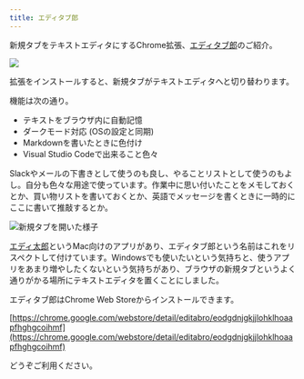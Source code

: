 ```yaml
---
title: エディタブ郎
---
```

新規タブをテキストエディタにするChrome拡張、[エディタブ郎](https://chrome.google.com/webstore/detail/editabro/eodgdnjgkjjlohklhoaapfhghgcoihmf)のご紹介。

![](https://lh3.googleusercontent.com/docs/ADP-6oGZazxwACcaSQJtztFWnTgTqxBD8IpIOR5azTmIY3iKPnwtUZeuu6xDe2-bR8IxSEK_kEy5XRUEPij5DOqKsFlUOE22HzA3f2uCzhUfN5pQZig6-JoG1iRtTkPjrXZFlgsKQw7P_fej1QDYQNAsDw2YL46yfB7vaWVTA1S7IhRpL667EBh3yKI1ggrkGEGszKgYm9auxqlUincgTwbvVkhgQB07JAM-j8_huXekYYEVqIPvTrLB7xrFHzEHta3SBtKFoeCbP0uSQIXuHT2mxIISDjunNeH6Ks8JDeQNIaQHPE2wG6YrCVxRJMmSOo7soX4W4fqt3jlbZgoSMVHzE7ZePanEQs0I5FCmhcnYWv4ywUm8UsY2KRkwwB9Dgr-zf6s3zU-sVRcwyRdE0TbCsRXe5UA66tpyZJ8JtG1q8GRKKeKpPhQNUWU5PDF0ypXLjaJA6N1OUu2c9TSZDtcsx1hNfvFtEtzNImm6uevo91Oh0KJv5_v2Y_fEfNqkGBmWPa_FuKAcYL9BLEXJPGh29TolAkTG7d4srjd1bCtI5yDaDgX8VuO3CJuFVev7RWIA-0L2YELrz1PN4QjmvrFCKh7_J37A1XJb2Sus6CoyxcO2U61VU9tgJVjKx89grn-_VjGUL7ev9q5G2xoXqJXftV60X4dW2Lv95NC64-nupcdkXG5Ubp1VL0az14aTVVGH-399Kfq8GAmTVJXLn3wWqR2puIMb62Iqlid2AewyoGBPUcQiGJTlNQ1hEbKy1VxKfOcwxlIivfMIxkdIlZZXA2n0fepUAinr_uxKlugN7UrA5d22FHvbLB4OopphcSxlaSIHgVD6Sj1o4zd8VafH7yOQI33ucl8D72WGkK3M2ZMgOhobfVr33EyMaDFuGCc2lyMGoDOXgdXst47i647peF8bQiXwWuMT2K_JUyNSk-0AuHR9wR_2EvXFoJ2RILK7XYxZd4dJHf2zEU4IftsFFMYdwnRSD3TtrvmUBlPGER-N4C_7GqHveemq4FuHX87nF3jgMgAD67YO49Jok7eE-YJbQFBj1DTlaoTqnbz8X3v13SU5sy8GV8UFu2G88A1rlrrvO3PwnY773lhkOCJ_LsGjhV66hiLkqLOwwG21RKPMP110vWXyTrBQNhOGj6RWZf9C5pBXTQWK3knU2ejRhEgOR2XEZNLMRpHsm84sLLK4xxK_Et84qCV1Q6lpKF6NK6pcQt95Lc1mR06v14gc9SBG9KDW9nfGXewJ80Na7pjgIs4bXw)

拡張をインストールすると、新規タブがテキストエディタへと切り替わります。

機能は次の通り。

*   テキストをブラウザ内に自動記憶
*   ダークモード対応 (OSの設定と同期)
*   Markdownを書いたときに色付け
*   Visual Studio Codeで出来ること色々

Slackやメールの下書きとして使うのも良し、やることリストとして使うのもよし。自分も色々な用途で使っています。作業中に思い付いたことをメモしておくとか、買い物リストを書いておくとか、英語でメッセージを書くときに一時的にここに書いて推敲するとか。

![](https://lh3.googleusercontent.com/docs/ADP-6oElZbS5gDNCfdySGeSn1ZkGIDVOhns9VgZOvZGmHsjxyxm_ivQBtytpCMLOcBMpo3jO_-9YS0xjfMdXKD0gTk5Vnk2OY7uk5s91sCsaLwsW-iBs4AibFo4-kxhBcsFbi2PswykfAYtzyUIDO5G_bZASIGQq7Z2FnV8cC7wO48LHEljBO9CYNl6Ht8pO1Y_7BCOSSLWISgvQwOlmoWiGId3AsmRWSorEIu2o6B3oT1WZcjhqsuodRzFKWlHGR8lh-fS_Sw-f-vyooj0tfiykotMPh2o6nTcLcZaXiQorK_i3xUzioifLyq5ZOIh0AXvqAQwD0vrZcCBRj6Eu9ojlVT8Y7aqMsrz05jK0AKam3dsRY1eTvP2BKIdLe6leypP66C1Ln8KhhkkXNRUe5L6DTuYkpuIAP30qd_ucZnPv0mUOLgYKkS66xyOEnpvnRiykQCHK9FFoiQ5dV0NoK0VG4q9HAH7jKoVGRzw3sfWU77W3T3z9ANUveeZueo8yiYtCfZwXdNcZK-lRihVOc6QHj6xK3Hd_kwiTsmaGUIqvuB5W4sX1H_Y71GIYw1E7UmRqwSN_WOXDLdsPaeXgPw1DCATF8b3mrHA17EQfnVCkvCvIG-99YXHIuE8zlg0deXCeUTgO9PWHkjGe9JnO_4nVo-etLJsbJc9uTPbFI1z-PCtTaJ1yU1-XiAfMZ0khVztiqicabxjLguyjEXxYqh8tH6i7cUEmWyvBFaalSlx3XaxDorMHQidXHTdh3vKl05QkzE1CvZ8yX2_SzWZO5i5b2WsXH6801M97wtCl3S8F91TiUQlB1CX-zicMSDyItxldN9zuPH98yXq5SG1hYHTyj3_Q9KtA5FEYDah55Y7ZUkEK7Se_Kj2dr0f-mIV6-T7SigY6aw1szHoQHfovOxH8YKnvJWVAcBig_istznJQ-vgz5LS065KM-NdCRAqWRqaQFEgdKaU4i9T60RiqpJuanFaS31R8gZoajihbOCqePT92CRYmiH45YQZYNI9zy7ksscUHJ_jjAK9cnrtSUFNYPxkjgEHpq8NMmsVQ2KAmx6E_OkmL0ziQPaiGsnB0yDiAaX31jCSxYtPOB41OiZQ98SOcas64jdyJzx8uA7qo-jJJy_y-_hkI7QZjEEn6CIKgxwIXDONkyMHcbEGiMwgxTzcIVHtQDmuP-EhAcoBPhpyzIfMvzdIULbhVrZzubiQjXGUAjOgeAs7joBBp5j9usgWZSshzbNDKpUucMIhcIaPUfYTq1Q "新規タブを開いた様子")

[エディ太郎](https://editaro.com/)というMac向けのアプリがあり、エディタブ郎という名前はこれをリスペクトして付けています。Windowsでも使いたいという気持ちと、使うアプリをあまり増やしたくないという気持ちがあり、ブラウザの新規タブというよく通りがかる場所にテキストエディタを置くことにしました。

エディタブ郎はChrome Web Storeからインストールできます。

[https://chrome.google.com/webstore/detail/editabro/eodgdnjgkjjlohklhoaapfhghgcoihmf](https://chrome.google.com/webstore/detail/editabro/eodgdnjgkjjlohklhoaapfhghgcoihmf)

どうぞご利用ください。
